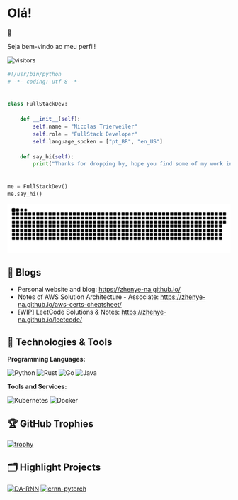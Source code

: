# Olá!

<!-- saudacao -->
👋
<!-- /saudacao -->

Seja bem-vindo ao meu perfil!

![visitors](https://visitor-badge.laobi.icu/badge?page_id=nictrierveiler.nictrierveiler)


```python
#!/usr/bin/python
# -*- coding: utf-8 -*-


class FullStackDev:

    def __init__(self):
        self.name = "Nicolas Trierveiler"
        self.role = "FullStack Developer"
        self.language_spoken = ["pt_BR", "en_US"]

    def say_hi(self):
        print("Thanks for dropping by, hope you find some of my work interesting.")


me = FullStackDev()
me.say_hi()
```

![Snake Game](assets\github-user-contribution.svg)


## 📝 Blogs

- Personal website and blog: https://zhenye-na.github.io/
- Notes of AWS Solution Architecture - Associate: https://zhenye-na.github.io/aws-certs-cheatsheet/
- [WIP] LeetCode Solutions & Notes: https://zhenye-na.github.io/leetcode/

<!-- BLOG-POST-LIST:END -->

## 🔧 Technologies & Tools

**Programming Languages:**

![Python](https://img.shields.io/badge/Code-Python-informational?style=flat&logo=python&logoColor=white&color=6aa6f8)
![Rust](https://img.shields.io/badge/Code-Rust-informational?style=flat&logo=rust&logoColor=white&color=6aa6f8)
![Go](https://img.shields.io/badge/Code-Go-informational?style=flat&logo=go&logoColor=white&color=6aa6f8)
![Java](https://img.shields.io/badge/Code-Java-informational?style=flat&logo=openjdk&logoColor=white&color=6aa6f8)


**Tools and Services:**

![Kubernetes](https://img.shields.io/badge/Tools-Kubernetes-informational?style=flat&logo=kubernetes&logoColor=white&color=6aa6f8)
![Docker](https://img.shields.io/badge/Tools-Docker-informational?style=flat&logo=docker&logoColor=white&color=6aa6f8)

<!-- ## &#x1f4c8; GitHub Stats

<a href="https://github.com/Zhenye-Na/Zhenye-Na">
  <img align="center" src="https://github-readme-stats.vercel.app/api/top-langs/?username=zhenye-na&hide=c%2B%2B,c,matlab,assembly&title_color=6aa6f8&text_color=8a919a&icon_color=6aa6f8&bg_color=22272e" alt="Zhenye's GitHub Stats" />
</a>

<a href="https://github.com/Zhenye-Na/Zhenye-Na">
  <img align="center" src="https://github-readme-stats.vercel.app/api?username=zhenye-na&show_icons=true&line_height=27&count_private=true&title_color=6aa6f8&text_color=8a919a&icon_color=6aa6f8&bg_color=22272e" alt="Zhenye's GitHub Stats" />
</a> -->

## 🏆 GitHub Trophies

[![trophy](https://github-profile-trophy.vercel.app/?username=zhenye-na&theme=nord&column=7)](https://github.com/ryo-ma/github-profile-trophy)

## 🗂️ Highlight Projects

<a href="https://github.com/Zhenye-Na/DA-RNN">
  <img align="center" src="https://github-readme-stats.vercel.app/api/pin/?username=zhenye-na&repo=DA-RNN&show_icons=true&line_height=27&title_color=6aa6f8&text_color=8a919a&icon_color=6aa6f8&bg_color=22272e" alt="DA-RNN" />
</a>

<a href="https://github.com/Zhenye-Na/crnn-pytorch">
  <img align="center" src="https://github-readme-stats.vercel.app/api/pin/?username=zhenye-na&repo=crnn-pytorch&show_icons=true&line_height=27&title_color=6aa6f8&text_color=8a919a&icon_color=6aa6f8&bg_color=22272e" alt="crnn-pytorch" />
</a>

<!-- ## 👨‍💻 This week, I spent my time on:

[![zhenye's wakatime stats](https://github-readme-stats.vercel.app/api/wakatime?username=nazhenye&line_height=27&title_color=6aa6f8&text_color=8a919a&icon_color=6aa6f8&bg_color=22272e)](https://github.com/anuraghazra/github-readme-stats) -->
